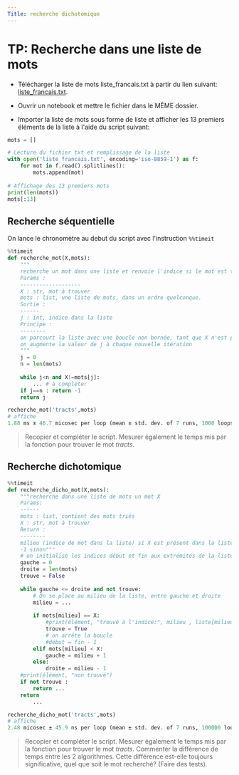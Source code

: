 ```yaml
---
Title: recherche dichotomique
---
```


# TP: Recherche dans une liste de mots

* Télécharger la liste de mots liste_francais.txt à partir du lien suivant: <a href="../datas/liste_francais.txt" download="liste_francais.txt">liste_francais.txt</a>.

* Ouvrir un notebook et mettre le fichier dans le MÊME dossier.
* Importer la liste de mots sous forme de liste et afficher les 13 premiers éléments de la liste à l'aide du script suivant:

```python
mots = []

# Lecture du fichier txt et remplissage de la liste
with open('liste_francais.txt', encoding='iso-8859-1') as f:
    for mot in f.read().splitlines():
        mots.append(mot)
        
# Affichage des 13 premiers mots
print(len(mots))
mots[:13]
```


## Recherche séquentielle
On lance le chronomètre au debut du script avec l'instruction `%%timeit`

```python
%%timeit
def recherche_mot(X,mots):
    """
    recherche un mot dans une liste et renvoie l'indice si le mot est trouvée, -1 sinon
    Params :
    -------------------
    X : str, mot à trouver
    mots : list, une liste de mots, dans un ordre quelconque.
    Sortie : 
    ------
    j : int, indice dans la liste
    Principe :
    --------
    on parcourt la liste avec une boucle non bornée, tant que X n'est pas trouvé dans la liste
    on augmente la valeur de j à chaque nouvelle itération
    """
    j = 0
    n = len(mots)
    
    while j<n and X!=mots[j]:
        ... # à completer
    if j==n : return -1
    return j

recherche_mot('tracts',mots)
# affiche 
1.88 ms ± 46.7 micosec per loop (mean ± std. dev. of 7 runs, 1000 loops each)
```

> Recopier et compléter le script. Mesurer également le temps mis par la fonction pour trouver le mot *tracts*.

## Recherche dichotomique

```python
%%timeit
def recherche_dicho_mot(X,mots):
    """recherche dans une liste de mots un mot X
    Params:
    ------
    mots : list, contient des mots triés
    X : str, mot à trouver
    Return :
    --------
    milieu (indice de mot dans la liste) si X est présent dans la liste
    -1 sinon"""
    # on initialise les indices début et fin aux extrémités de la liste
    gauche = 0
    droite = len(mots)
    trouve = False
    
    while gauche <= droite and not trouve:
        # On se place au milieu de la liste, entre gauche et droite
        milieu = ... 
    
        if mots[milieu] == X:
            #print(élément, "trouvé à l'indice:", milieu , liste[milieu])
            trouve = True
            # on arrête la boucle
            #début = fin - 1
        elif mots[milieu] < X:       
            gauche = milieu + 1
        else:
            droite = milieu - 1
    #print(élément, "non trouvé")
    if not trouve : 
    	return ...
    return 
    	...

recherche_dicho_mot('tracts',mots)
# affiche
2.48 micosec ± 45.9 ns per loop (mean ± std. dev. of 7 runs, 100000 loops each)
```

> Recopier et compléter le script. Mesurer également le temps mis par la fonction pour trouver le mot *tracts*. Commenter la différence de temps entre les 2 algorithmes. Cette différence est-elle toujours significative, quel que soit le mot recherché? (Faire des tests).
